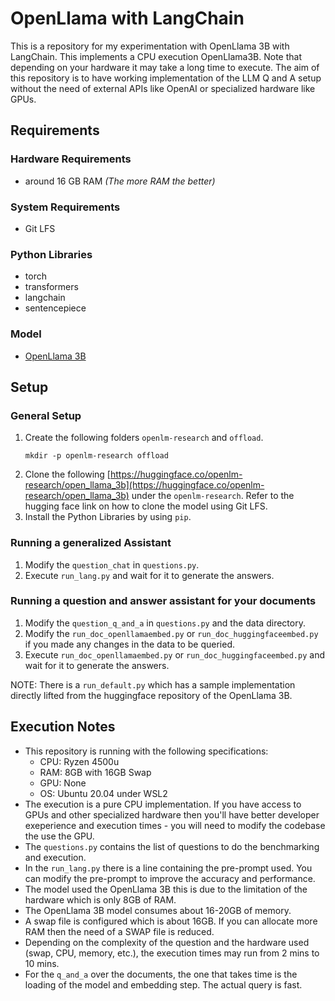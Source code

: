 # OpenLlama with LangChain

This is a repository for my experimentation with OpenLlama 3B with LangChain. This implements a CPU execution OpenLlama3B. Note that depending on your hardware it may take a long time to execute. The aim of this repository is to have working implementation of the LLM Q and A setup without the need of external APIs like OpenAI or specialized hardware like GPUs. 

## Requirements
### Hardware Requirements
  - around 16 GB RAM *(The more RAM the better)*
### System Requirements
  - Git LFS
### Python Libraries
  - torch
  - transformers
  - langchain
  - sentencepiece
### Model
  - [OpenLlama 3B](https://huggingface.co/openlm-research/open_llama_3b)

## Setup
### General Setup
1. Create the following folders `openlm-research` and `offload`.
    ```
    mkdir -p openlm-research offload
    ```
2. Clone the following [https://huggingface.co/openlm-research/open_llama_3b](https://huggingface.co/openlm-research/open_llama_3b) under the `openlm-research`. Refer to the hugging face link on how to clone the model using Git LFS.
3. Install the Python Libraries by using `pip`.

### Running a generalized Assistant
1. Modify the `question_chat` in `questions.py`.
2. Execute `run_lang.py` and wait for it to generate the answers.

### Running a question and answer assistant for your documents
1. Modify the `question_q_and_a` in `questions.py` and the data directory. 
2. Modify the `run_doc_openllamaembed.py` or `run_doc_huggingfaceembed.py` if you made any changes in the data to be queried.
3. Execute `run_doc_openllamaembed.py` or `run_doc_huggingfaceembed.py` and wait for it to generate the answers.

NOTE: There is a `run_default.py` which has a sample implementation directly lifted from the huggingface repository of the OpenLlama 3B.

## Execution Notes
- This repository is running with the following specifications:
    - CPU: Ryzen 4500u
    - RAM: 8GB with 16GB Swap
    - GPU: None
    - OS: Ubuntu 20.04 under WSL2
- The execution is a pure CPU implementation. If you have access to GPUs and other specialized hardware then you'll have better developer exeperience and execution times - you will need to modify the codebase the use the GPU.
- The `questions.py` contains the list of questions to do the benchmarking and execution.
- In the `run_lang.py` there is a line containing the pre-prompt used. You can modify the pre-prompt to improve the accuracy and performance.
- The model used the OpenLlama 3B this is due to the limitation of the hardware which is only 8GB of RAM. 
- The OpenLlama 3B model consumes about 16-20GB of memory. 
- A swap file is configured which is about 16GB. If you can allocate more RAM then the need of a SWAP file is reduced.
- Depending on the complexity of the question and the hardware used (swap, CPU, memory, etc.), the execution times may run from 2 mins to 10 mins.
- For the `q_and_a` over the documents, the one that takes time is the loading of the model and embedding step. The actual query is fast. 